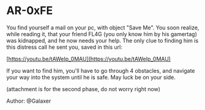 # AR-0xFE
You find yourself a mail on your pc, with object "Save Me".
You soon realize, while reading it, that your friend FL4G (you only know him by his gamertag) was kidnapped, and he now needs your help.
The only clue to finding him is this distress call he sent you, saved in this url:

[https://youtu.be/tAWeIp_0MAU](https://youtu.be/tAWeIp_0MAU)

If you want to find him, you'll have to go through 4 obstacles, and navigate your way into the system until he is safe.
May luck be on your side.

(attachment is for the second phase, do not worry right now)

Author: @Galaxer
